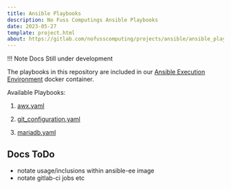 ```yaml
---
title: Ansible Playbooks
description: No Fuss Computings Ansible Playbooks
date: 2023-05-27
template: project.html
about: https://gitlab.com/nofusscomputing/projects/ansible/ansible_playbooks
---
```


!!! Note
    Docs Still under development

The playbooks in this repository are included in our [Ansible Execution Environment](../../execution_environment/index.md) docker container.

Available Playbooks:

1. [awx.yaml](awx.md) 

1. [git_configuration.yaml](git_configuration.md)

1. [mariadb.yaml](mariadb.md)


## Docs ToDo

- notate usage/inclusions within ansible-ee image
- notate gitlab-ci jobs etc
